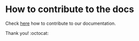 # How to contribute to the docs

Check [here](https://github.com/OutSystems/docs-product/wiki/How-to-contribute-to-OutSystems-Documentation) how to contribute to our documentation.

Thank you! :octocat:
